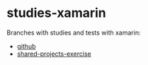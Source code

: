 # studies-xamarin
Branches with studies and tests with xamarin:

- [github](https://github.com/Godoy/studies-xamarin/tree/github)
- [shared-projects-exercise](https://github.com/Godoy/studies-xamarin/tree/shared-projects-exercise)
